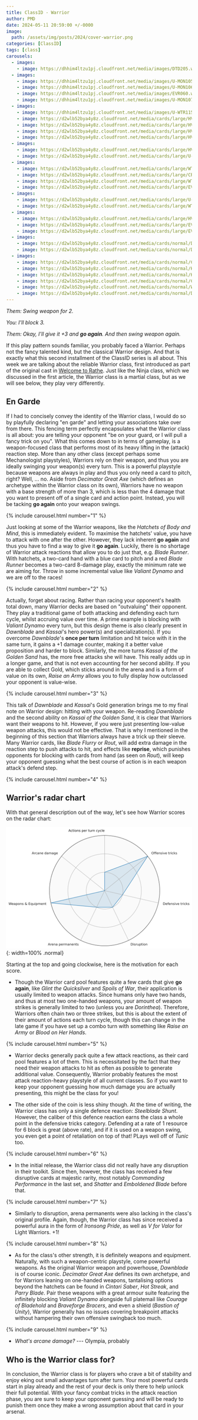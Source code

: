 ```yaml
---
title: ClassID - Warrior
author: PMD
date: 2024-05-11 20:59:00 +/-0000
image:
  path: /assets/img/posts/2024/cover-warrior.png
categories: [ClassID]
tags: [class]
carousels:
  - images:
    - image: https://dhhim4ltzu1pj.cloudfront.net/media/images/DTD205.width-450.format-webp.webp
  - images:
    - image: https://dhhim4ltzu1pj.cloudfront.net/media/images/U-MON105.width-450.format-webp.webp
    - image: https://dhhim4ltzu1pj.cloudfront.net/media/images/U-MON106.width-450.format-webp.webp
    - image: https://dhhim4ltzu1pj.cloudfront.net/media/images/EVR060.width-450.format-webp.webp
    - image: https://dhhim4ltzu1pj.cloudfront.net/media/images/U-MON107.width-450.format-webp.webp
  - images:
    - image: https://dhhim4ltzu1pj.cloudfront.net/media/images/U-WTR115.width-450.format-webp.webp
    - image: https://d2wlb52bya4y8z.cloudfront.net/media/cards/large/HVY090.webp
    - image: https://d2wlb52bya4y8z.cloudfront.net/media/cards/large/HVY243.webp
    - image: https://d2wlb52bya4y8z.cloudfront.net/media/cards/large/HVY105.webp
    - image: https://d2wlb52bya4y8z.cloudfront.net/media/cards/large/HVY134.webp
  - images:
    - image: https://d2wlb52bya4y8z.cloudfront.net/media/cards/large/HVY101.webp
    - image: https://d2wlb52bya4y8z.cloudfront.net/media/cards/large/U-WTR120.webp
  - images:
    - image: https://d2wlb52bya4y8z.cloudfront.net/media/cards/large/WTR118.webp
    - image: https://d2wlb52bya4y8z.cloudfront.net/media/cards/large/CRU084.webp
    - image: https://d2wlb52bya4y8z.cloudfront.net/media/cards/large/WTR113.webp
    - image: https://d2wlb52bya4y8z.cloudfront.net/media/cards/large/EVR055.webp
  - images:
    - image: https://d2wlb52bya4y8z.cloudfront.net/media/cards/large/U-WTR126.webp
    - image: https://d2wlb52bya4y8z.cloudfront.net/media/cards/large/WTR150-CF.webp
  - images:
    - image: https://d2wlb52bya4y8z.cloudfront.net/media/cards/large/HVY104.webp
    - image: https://d2wlb52bya4y8z.cloudfront.net/media/cards/large/EVR054.webp
    - image: https://d2wlb52bya4y8z.cloudfront.net/media/cards/large/EVO240.webp
  - images:
    - image: https://d2wlb52bya4y8z.cloudfront.net/media/cards/normal/DYN072.webp
    - image: https://d2wlb52bya4y8z.cloudfront.net/media/cards/normal/DTD060.webp
  - images:
    - image: https://d2wlb52bya4y8z.cloudfront.net/media/cards/normal/CRU079.webp
    - image: https://d2wlb52bya4y8z.cloudfront.net/media/cards/normal/HVY095.webp
    - image: https://d2wlb52bya4y8z.cloudfront.net/media/cards/normal/HVY096.webp
    - image: https://d2wlb52bya4y8z.cloudfront.net/media/cards/normal/CRU081.webp
    - image: https://d2wlb52bya4y8z.cloudfront.net/media/cards/normal/WTR116-CF.webp
    - image: https://d2wlb52bya4y8z.cloudfront.net/media/cards/normal/DTD206.webp
---
```


_Them: Swing weapon for 2._

_You: I'll block 3._

_Them: Okay, I'll give it +3 and __go again__. And then swing weapon again._

If this play pattern sounds familiar, you probably faced a Warrior. Perhaps not the fancy talented kind, but the classical Warrior design. And that is exactly what this second installment of the ClassID series is all about. This week we are talking about the reliable Warrior class, first introduced as part of the original cast in [Welcome to Rathe](https://fabtcg.com/products/booster-set/welcome-rathe-unlimited/). Just like the Ninja class, which we discussed in the first article, the Warrior class is a martial class, but as we will see below, they play very differently.

## En Garde
If I had to concisely convey the identity of the Warrior class, I would do so by playfully declaring "en garde" and letting your associations take over from there. This fencing term perfectly encapsulates what the Warrior class is all about: you are telling your opponent "be on your guard, or I will pull a fancy trick on you". What this comes down to in terms of gameplay, is a weapon-focused class that performs most of its heavy lifting in the (attack) reaction step. More than any other class (except perhaps some Mechanologist playstyles), Warriors rely on their weapon, and thus you are ideally swinging your weapon(s) every turn. This is a powerful playstyle because weapons are always in play and thus you only need a card to pitch, right? Well, ... no. Aside from _Decimator Great Axe_ (which defines an archetype within the Warrior class on its own), Warriors have no weapon with a base strength of more than 3, which is less than the 4 damage that you want to present off of a single card and action point. Instead, you will be tacking __go again__ onto your weapon swings.

{% include carousel.html number="1" %}

Just looking at some of the Warrior weapons, like the _Hatchets of Body and Mind_, this is immediately evident. To maximise the hatchets' value, you have to attack with one after the other. However, they lack inherent __go again__ and thus you have to find a way to give it __go again__. Luckily, there is no shortage of Warrior attack reactions that allow you to do just that, e.g. _Blade Runner_. With hatchets, a two-card hand with a blue card to pitch and a red _Blade Runner_ becomes a two-card 8-damage play, exactly the minimum rate we are aiming for. Throw in some incremental value like _Valiant Dynamo_ and we are off to the races!

{% include carousel.html number="2" %}

Actually, forget about racing. Rather than racing your opponent's health total down, many Warrior decks are based on "outvaluing" their opponent. They play a traditional game of both attacking and defending each turn cycle, whilst accruing value over time. A prime example is blocking with _Valiant Dynamo_ every turn, but this design theme is also clearly present in _Dawnblade_ and _Kassai_'s hero power(s) and specialization(s). If you overcome _Dawnblade_'s __once per turn__ limitation and hit twice with it in the same turn, it gains a +1 damage counter, making it a better value proposition and harder to block. Similarly, the more turns _Kassai of the Golden Sand_ has, the more free attacks she will have. This really adds up in a longer game, and that is not even accounting for her second ability. If you are able to collect Gold, which sticks around in the arena and is a form of value on its own, _Raise an Army_ allows you to fully display how outclassed your opponent is value-wise.

{% include carousel.html number="3" %}

This talk of _Dawnblade_ and _Kassai_'s Gold generation brings me to my final note on Warrior design: hitting with your weapon. Re-reading _Dawnblade_ and the second ability on _Kassai of the Golden Sand_, it is clear that Warriors want their weapons to hit. However, if you were just presenting low-value weapon attacks, this would not be effective. That is why I mentioned in the beginning of this section that Warriors always have a trick up their sleeve. Many Warrior cards, like _Blade Flurry_ or _Rout_, will add extra damage in the reaction step to push attacks to hit, and effects like __reprise__, which punishes opponents for blocking with cards from hand (as seen on _Rout_), will keep your opponent guessing what the best course of action is in each weapon attack's defend step.

{% include carousel.html number="4" %}

## Warrior's radar chart
With that general description out of the way, let's see how Warrior scores on the radar chart:

![Warrior radar chart](/assets/img/posts/2024/classid-warrior.png){: width=100% .normal}

Starting at the top and going clockwise, here is the motivation for each score.
* Though the Warrior card pool features quite a few cards that give __go again__, like _Glint the Quicksilver_ and _Spoils of War_, their application is usually limited to weapon attacks. Since humans only have two hands, and thus at most two one-handed weapons, your amount of weapon strikes is generally limited to two (unless you are _Dorinthea_). Therefore, Warriors often chain two or three strikes, but this is about the extent of their amount of actions each turn cycle, though this can change in the late game if you have set up a combo turn with something like _Raise an Army_ or _Blood on Her Hands_.

{% include carousel.html number="5" %}

* Warrior decks generally pack quite a few attack reactions, as their card pool features a lot of them. This is necessitated by the fact that they need their weapon attacks to hit as often as possible to generate additional value. Consequently, Warrior probably features the most attack reaction-heavy playstyle of all current classes. So if you want to keep your opponent guessing how much damage you are actually presenting, this might be the class for you!

* The other side of the coin is less shiny though. At the time of writing, the Warrior class has only a single defence reaction: _Steelblade Shunt_. However, the caliber of this defence reaction earns the class a whole point in the defensive tricks category. Defending at a rate of 1 resource for 6 block is great (above rate), and if it is used on a weapon swing, you even get a point of retaliation on top of that! PLays well off of _Tunic_ too.

{% include carousel.html number="6" %}

* In the initial release, the Warrior class did not really have any disruption in their toolkit. Since then, however, the class has received a few disruptive cards at majestic rarity, most notably _Commanding Performance_ in the last set, and _Shatter_ and _Emboldened Blade_ before that.

{% include carousel.html number="7" %}

* Similarly to disruption, arena permanents were also lacking in the class's original profile. Again, though, the Warrior class has since received a powerful aura in the form of _Ironsong Pride_, as well as _V for Valor_ for Light Warriors. +1!

{% include carousel.html number="8" %}

* As for the class's other strength, it is definitely weapons and equipment. Naturally, with such a weapon-centric playstyle, come powerful weapons. As the original Warrior weapon and powerhouse, _Dawnblade_ is of course iconic. _Decimator Great Axe_ defines its own archetype, and for Warriors leaning on one-handed weapons, tantalising options beyond the hatchets can be found in _Cintari Saber_, _Hot Streak_, and _Parry Blade_. Pair these weapons with a great armour suite featuring the infinitely blocking _Valiant Dynamo_ alongside full platemail like _Courage of Bladehold_ and _Braveforge Bracers_, and even a shield (_Bastion of Unity_), Warrior generally has no issues covering breakpoint attacks without hampering their own offensive swingback too much.

{% include carousel.html number="9" %}

* _What's arcane damage?_ --- Olympia, probably

## Who is the Warrior class for?
In conclusion, the Warrior class is for players who crave a bit of stability and enjoy eking out small advantages turn after turn. Your most powerful cards start in play already and the rest of your deck is only there to help unlock their full potential. With your fancy combat tricks in the attack reaction phase, you are sure to keep your opponent guessing and will be ready to punish them once they make a wrong assumption about that card in your arsenal.